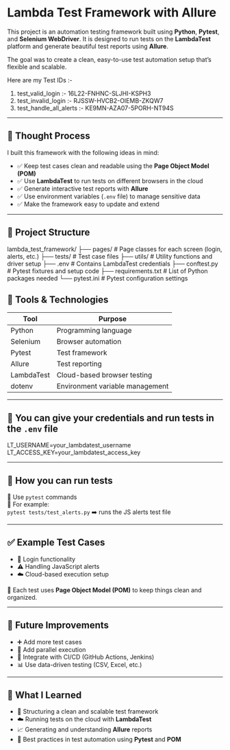 # Lambda Test Framework with Allure

This project is an automation testing framework built using **Python**, **Pytest**, and **Selenium WebDriver**. It is designed to run tests on the **LambdaTest** platform and generate beautiful test reports using **Allure**.

The goal was to create a clean, easy-to-use test automation setup that’s flexible and scalable.

Here are my Test IDs :-
1. test_valid_login :- 16L22-FNHNC-SLJHI-KSPH3
2. test_invalid_login :- RJSSW-HVCB2-OIEMB-ZKQW7
3. test_handle_all_alerts :- KE9MN-AZA07-5PORH-NT94S

---

## 🧠 Thought Process

I built this framework with the following ideas in mind:

- ✅ Keep test cases clean and readable using the **Page Object Model (POM)**
- ✅ Use **LambdaTest** to run tests on different browsers in the cloud
- ✅ Generate interactive test reports with **Allure**
- ✅ Use environment variables (`.env` file) to manage sensitive data
- ✅ Make the framework easy to update and extend

---

## 🧱 Project Structure

lambda_test_framework/ ├── pages/ # Page classes for each screen (login, alerts, etc.) ├── tests/ # Test case files ├── utils/ # Utility functions and driver setup ├── .env # Contains LambdaTest credentials ├── conftest.py # Pytest fixtures and setup code ├── requirements.txt # List of Python packages needed └── pytest.ini # Pytest configuration settings



## 🧰 Tools & Technologies

| Tool        | Purpose                                 |
|-------------|------------------------------------------|
| Python      | Programming language                    |
| Selenium    | Browser automation                      |
| Pytest      | Test framework                          |
| Allure      | Test reporting                          |
| LambdaTest  | Cloud-based browser testing             |
| dotenv      | Environment variable management         |

---

## 🔐 You can give your credentials and run tests in the `.env` file

LT_USERNAME=your_lambdatest_username  
LT_ACCESS_KEY=your_lambdatest_access_key

---

## 🚀 How you can run tests

🧪 Use `pytest` commands  
📄 For example:  
`pytest tests/test_alerts.py` ➡️ runs the JS alerts test file

---

## ✅ Example Test Cases

- 🔐 Login functionality  
- ⚠️ Handling JavaScript alerts  
- ☁️ Cloud-based execution setup  

🧱 Each test uses **Page Object Model (POM)** to keep things clean and organized.

---

## 🔮 Future Improvements

- ➕ Add more test cases  
- 🧵 Add parallel execution  
- 🔁 Integrate with CI/CD (GitHub Actions, Jenkins)  
- 📊 Use data-driven testing (CSV, Excel, etc.)

---

## 📘 What I Learned

- 🧼 Structuring a clean and scalable test framework  
- ☁️ Running tests on the cloud with **LambdaTest**  
- 📈 Generating and understanding **Allure** reports  
- 🧠 Best practices in test automation using **Pytest** and **POM**
